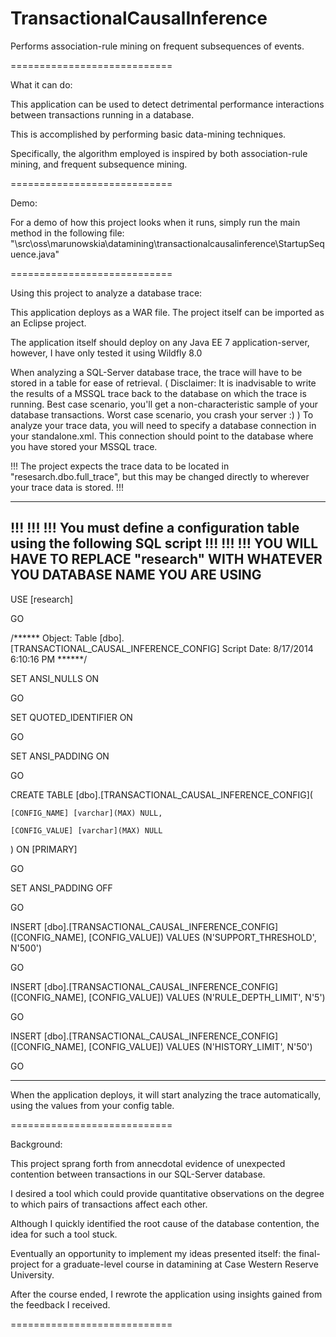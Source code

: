 TransactionalCausalInference
============================

Performs association-rule mining on frequent subsequences of events.

============================

What it can do: 


This application can be used to detect detrimental performance interactions between transactions running in a database.

This is accomplished by performing basic data-mining techniques. 

Specifically, the algorithm employed is inspired by both association-rule mining, and frequent subsequence mining.


============================

Demo:


For a demo of how this project looks when it runs, simply run the main method in the following file:
"\src\oss\marunowskia\datamining\transactionalcausalinference\StartupSequence.java"

============================

Using this project to analyze a database trace:


This application deploys as a WAR file. The project itself can be imported as an Eclipse project.

The application itself should deploy on any Java EE 7 application-server, however, I have only tested it using Wildfly 8.0

When analyzing a SQL-Server database trace, the trace will have to be stored in a table for ease of retrieval.
(
  Disclaimer: It is inadvisable to write the results of a MSSQL trace back to the database on which the trace is running.
  Best case scenario, you'll get a non-characteristic sample of your database transactions.
  Worst case scenario, you crash your server :)
)
To analyze your trace data, you will need to specify a database connection in your standalone.xml.
This connection should point to the database where you have stored your MSSQL trace.

!!! The project expects the trace data to be located in "resesarch.dbo.full_trace", but this may be changed directly to wherever your trace data is stored. !!!

----------------------------------------------------------------------------------------------------------------------
!!! !!! !!! You must define a configuration table using the following SQL script !!! !!! !!!
YOU WILL HAVE TO REPLACE "research" WITH WHATEVER YOU DATABASE NAME YOU ARE USING
----------------------------------------------------------------------------------------------------------------------
USE [research]

GO

/****** Object:  Table [dbo].[TRANSACTIONAL_CAUSAL_INFERENCE_CONFIG]    Script Date: 8/17/2014 6:10:16 PM ******/

SET ANSI_NULLS ON

GO

SET QUOTED_IDENTIFIER ON

GO

SET ANSI_PADDING ON

GO

CREATE TABLE [dbo].[TRANSACTIONAL_CAUSAL_INFERENCE_CONFIG](

	[CONFIG_NAME] [varchar](MAX) NULL,
	
	[CONFIG_VALUE] [varchar](MAX) NULL
	
) ON [PRIMARY]


GO

SET ANSI_PADDING OFF

GO

INSERT [dbo].[TRANSACTIONAL_CAUSAL_INFERENCE_CONFIG] ([CONFIG_NAME], [CONFIG_VALUE]) VALUES (N'SUPPORT_THRESHOLD', N'500')

GO

INSERT [dbo].[TRANSACTIONAL_CAUSAL_INFERENCE_CONFIG] ([CONFIG_NAME], [CONFIG_VALUE]) VALUES (N'RULE_DEPTH_LIMIT', N'5')

GO

INSERT [dbo].[TRANSACTIONAL_CAUSAL_INFERENCE_CONFIG] ([CONFIG_NAME], [CONFIG_VALUE]) VALUES (N'HISTORY_LIMIT', N'50')

GO

----------------------------------------------------------------------------------------------------------------------

When the application deploys, it will start analyzing the trace automatically, using the values from your config table.



============================

Background:

This project sprang forth from annecdotal evidence of unexpected contention between transactions in our SQL-Server database.

I desired a tool which could provide quantitative observations on the degree to which pairs of transactions affect each other.

Although I quickly identified the root cause of the database contention, the idea for such a tool stuck.

Eventually an opportunity to implement my ideas presented itself: the final-project for a graduate-level course in datamining at Case Western Reserve University.

After the course ended, I rewrote the application using insights gained from the feedback I received.

============================
